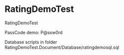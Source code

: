 # RatingDemoTest
RatingDemoTest

PassCode demo: P@ssw0rd

Database scripts in folder RatingDemoTest.Document/Database/ratingdemosql.sql
